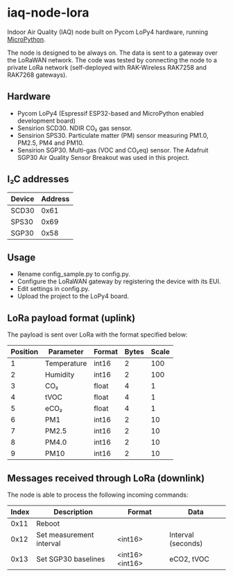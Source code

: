 # iaq-node-lora

Indoor Air Quality (IAQ) node built on Pycom LoPy4 hardware, running [MicroPython](https://micropython.org/).

The node is designed to be always on. The data is sent to a gateway over the LoRaWAN network.
The code was tested by connecting the node to a private LoRa network (self-deployed with RAK-Wireless RAK7258 and RAK7268 gateways).  

## Hardware

- Pycom LoPy4 (Espressif ESP32-based and MicroPython enabled development board)
- Sensirion SCD30. NDIR CO₂ gas sensor.
- Sensirion SPS30. Particulate matter (PM) sensor measuring PM1.0, PM2.5, PM4 and PM10.
- Sensirion SGP30. Multi-gas (VOC and CO₂eq) sensor. The Adafruit SGP30 Air Quality Sensor Breakout was used in this project.

## I₂C addresses

| Device | Address |
| - | - |
| SCD30 | 0x61 |
| SPS30 | 0x69 |
| SGP30 | 0x58 |

## Usage

- Rename config_sample.py to config.py.
- Configure the LoRaWAN gateway by registering the device with its EUI.
- Edit settings in config.py.
- Upload the project to the LoPy4 board.

## LoRa payload format (uplink)

The payload is sent over LoRa with the format specified below:

| Position | Parameter | Format | Bytes | Scale |
| - | - | - | - | - |
| 1 | Temperature | int16 | 2 | 100 |
| 2 | Humidity | int16 | 2 | 100 |
| 3 | CO₂ | float | 4 | 1 |
| 4 | tVOC | float | 4 | 1 |
| 5 | eCO₂ | float | 4 | 1 |
| 6 | PM1 | int16 | 2 | 10 |
| 7 | PM2.5 | int16 | 2 | 10 |
| 8 | PM4.0 | int16 | 2 | 10 |
| 9 | PM10 | int16 | 2 | 10 |

## Messages received through LoRa (downlink)

The node is able to process the following incoming commands:

| Index | Description | Format | Data |
| - | - | - | - |
| 0x11 | Reboot | | |
| 0x12 | Set measurement interval | \<int16\> | Interval (seconds) |
| 0x13 | Set SGP30 baselines | \<int16\>\<int16\> | eCO2, tVOC |
